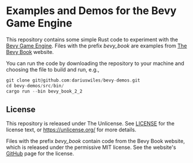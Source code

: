# Examples and Demos for the Bevy Game Engine

This repository contains some simple Rust code to experiment with the [Bevy Game Engine](https://github.com/bevyengine/bevy). Files with the prefix *bevy_book* are examples from [The Bevy Book](https://bevyengine.org/learn/book/introduction/) website.

You can run the code by downloading the repository to your machine and choosing the file to build and run, e.g.,

```rust
git clone git@github.com:dariuswiles/bevy-demos.git
cd bevy-demos/src/bin/
cargo run --bin bevy_book_2_2
```

 
## License

This repository is released under The Unlicense. See [LICENSE](LICENSE) for the license text, or https://unlicense.org/ for more details.

Files with the prefix *bevy_book* contain code from the Bevy Book website, which is released under the permissive MIT license. See the website's [GitHub](https://github.com/bevyengine/bevy-website) page for the license.